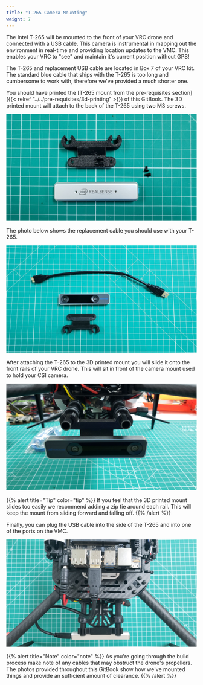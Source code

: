```yaml
---
title: "T-265 Camera Mounting"
weight: 7
---
```


The Intel T-265 will be mounted to the front of your VRC drone and
connected with a USB cable. This camera is instrumental in mapping out
the environment in real-time and providing location updates to the VMC.
This enables your VRC to "see" and maintain it's current position without GPS!

The T-265 and replacement USB cable are located in Box 7 of your VRC kit.
The standard blue cable that ships with the T-265 is too long and cumbersome
to work with, therefore we've provided a much shorter one.

You should have printed the
[T-265 mount from the pre-requisites section]({{< relref "../../pre-requisites/3d-printing" >}})
of this GitBook. The 3D printed mount will attach to the
back of the T-265 using two M3 screws.

![The T-265 is attached to the 3D printed mount with M3 screws](t265_parts.jpg)

The photo below shows the replacement cable you should use with your T-265.

![T-265, 3D printed mount, and short USB cable](t265_cable.jpg)

After attaching the T-265 to the 3D printed mount you will slide it
onto the front rails of your VRC drone. This will sit in front of the
camera mount used to hold your CSI camera.

![T-265 mount on front rails of VRC drone](t265_front_view.jpg)

{{% alert title="Tip" color="tip" %}}
If you feel that the 3D printed mount slides too easily we recommend
adding a zip tie around each rail. This will keep the mount from
sliding forward and falling off.
{{% /alert %}}

Finally, you can plug the USB cable into the side of the T-265
and into one of the ports on the VMC.

![T-265 mounted and connected to VMC](t265_short_cable.jpg)

{{% alert title="Note" color="note" %}}
As you're going through the build process make note of any cables that may
obstruct the drone's propellers. The photos provided throughout this GitBook
show how we've mounted things and provide an sufficient amount of clearance.
{{% /alert %}}
